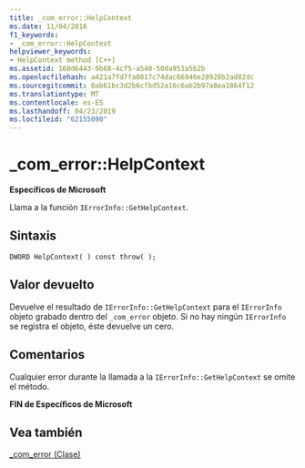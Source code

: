 ```yaml
---
title: _com_error::HelpContext
ms.date: 11/04/2016
f1_keywords:
- _com_error::HelpContext
helpviewer_keywords:
- HelpContext method [C++]
ms.assetid: 160d6443-9b68-4cf5-a540-50da951a5b2b
ms.openlocfilehash: a421a7fd7fa0817c74dac66946e28928b2ad82dc
ms.sourcegitcommit: 0ab61bc3d2b6cfbd52a16c6ab2b97a8ea1864f12
ms.translationtype: MT
ms.contentlocale: es-ES
ms.lasthandoff: 04/23/2019
ms.locfileid: "62155090"
---
```

# <a name="comerrorhelpcontext"></a>_com_error::HelpContext

**Específicos de Microsoft**

Llama a la función `IErrorInfo::GetHelpContext`.

## <a name="syntax"></a>Sintaxis

```
DWORD HelpContext( ) const throw( );
```

## <a name="return-value"></a>Valor devuelto

Devuelve el resultado de `IErrorInfo::GetHelpContext` para el `IErrorInfo` objeto grabado dentro del `_com_error` objeto. Si no hay ningún `IErrorInfo` se registra el objeto, éste devuelve un cero.

## <a name="remarks"></a>Comentarios

Cualquier error durante la llamada a la `IErrorInfo::GetHelpContext` se omite el método.

**FIN de Específicos de Microsoft**

## <a name="see-also"></a>Vea también

[_com_error (Clase)](../cpp/com-error-class.md)